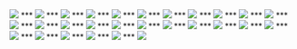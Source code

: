 <img src="http://xpy.calfhost.com/Images/S1.jpg">
***
<img src="http://xpy.calfhost.com/Images/S2.jpg">
***
<img src="http://xpy.calfhost.com/Images/S3.jpg">
***
<img src="http://xpy.calfhost.com/Images/S4.jpg">
***
<img src="http://xpy.calfhost.com/Images/S5.jpg">
***
<img src="http://xpy.calfhost.com/Images/S6.jpg">
***
<img src="http://xpy.calfhost.com/Images/S7.jpg">
***
<img src="http://xpy.calfhost.com/Images/S8.jpg">
***
<img src="http://xpy.calfhost.com/Images/S9.jpg">
***
<img src="http://xpy.calfhost.com/Images/S10.jpg">
***
<img src="http://xpy.calfhost.com/Images/S11.jpg">
***
<img src="http://xpy.calfhost.com/Images/S12.jpg">
***
<img src="http://xpy.calfhost.com/Images/S13.jpg">
***
<img src="http://xpy.calfhost.com/Images/S14.jpg">
***
<img src="http://xpy.calfhost.com/Images/S15.jpg">
***
<img src="http://xpy.calfhost.com/Images/S16.jpg">
***
<img src="http://xpy.calfhost.com/Images/S17.jpg">
***
<img src="http://xpy.calfhost.com/Images/S18.jpg">
***
<img src="http://xpy.calfhost.com/Images/S19.jpg">
***
<img src="http://xpy.calfhost.com/Images/S20.jpg">
***
<img src="http://xpy.calfhost.com/Images/S21.jpg">
***
<img src="http://xpy.calfhost.com/Images/S22.jpg">
***
<img src="http://xpy.calfhost.com/Images/S23.jpg">
***
<img src="http://xpy.calfhost.com/Images/S24.jpg">
***
<img src="http://xpy.calfhost.com/Images/S25.jpg">
***
<img src="http://xpy.calfhost.com/Images/S26.jpg">
***
<img src="http://xpy.calfhost.com/Images/S27.jpg">
***
<img src="http://xpy.calfhost.com/Images/S28.jpg">
